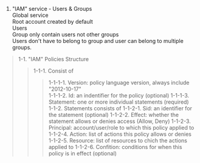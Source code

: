 1. "IAM" service - Users & Groups <br>
Global service <br>
Root account created by default <br>
Users<br>
Group only contain users not other groups<br>
Users don't have to belong to group and user can belong to multiple groups.<br>

> 1-1. "IAM" Policies Structure
>> 1-1-1. Consist of 
>>> 1-1-1-1. Version: policy language version, always include "2012-10-17" <br>
>>> 1-1-1-2. Id: an indentifier for the policy (optional)
>>> 1-1-1-3. Statement: one or more individual statements (required)
>> 1-1-2. Statements consists of
>>> 1-1-2-1. Sid: an identifier for the statement (optional)
>>> 1-1-2-2. Effect: whether the statement allows or denies access (Allow, Deny)
>>> 1-1-2-3. Principal: account/user/role to which this policy applied to
>>> 1-1-2-4. Action: list of actions this policy allows or denies
>>> 1-1-2-5. Resource: list of resources to chich the actions applied to
>>> 1-1-2-6. Confition: conditions for when this policy is in effect (optional)

